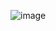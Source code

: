 ![image](https://github.com/pwojcieszak/redditClone/assets/86632496/7eb9edbd-62b5-4762-9ab3-4b48fef962b0)

